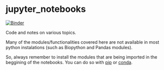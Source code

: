 # jupyter_notebooks
[![Binder](https://mybinder.org/badge_logo.svg)](https://mybinder.org/v2/gh/gavieira/jupyter_notebooks/master)

Code and notes on various topics.

Many of the modules/functionalities covered here are not available in most python instalations (such as Biopython and Pandas modules).  

So, always remember to install the modules that are being imported in the beggining of the notebooks. You can do so with [pip](https://packaging.python.org/tutorials/installing-packages/#use-pip-for-installing) or [conda](https://docs.conda.io/projects/conda/en/latest/user-guide/getting-started.html#managing-packages).
